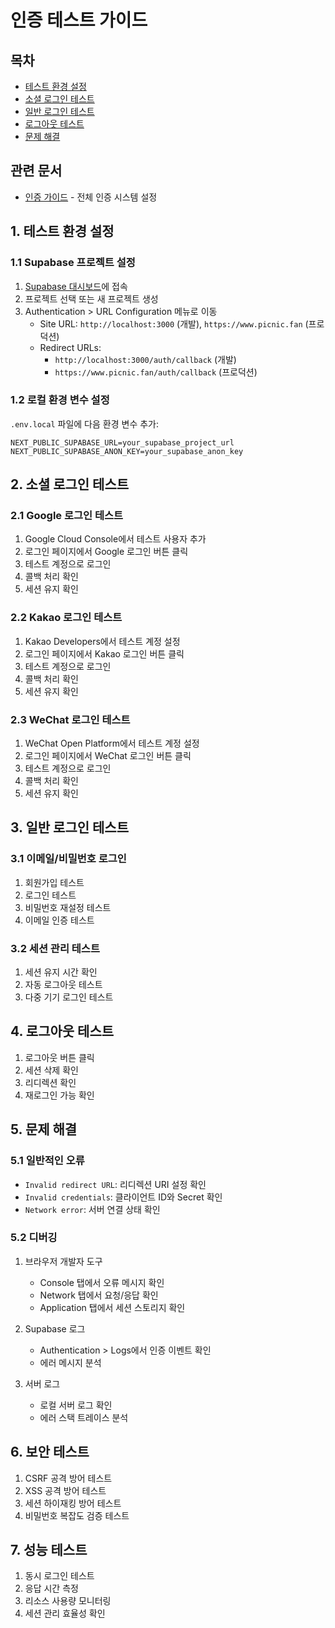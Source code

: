 # 인증 테스트 가이드

## 목차
- [테스트 환경 설정](#테스트-환경-설정)
- [소셜 로그인 테스트](#소셜-로그인-테스트)
- [일반 로그인 테스트](#일반-로그인-테스트)
- [로그아웃 테스트](#로그아웃-테스트)
- [문제 해결](#문제-해결)

## 관련 문서
- [인증 가이드](./authentication.md) - 전체 인증 시스템 설정

## 1. 테스트 환경 설정

### 1.1 Supabase 프로젝트 설정
1. [Supabase 대시보드](https://app.supabase.com)에 접속
2. 프로젝트 선택 또는 새 프로젝트 생성
3. Authentication > URL Configuration 메뉴로 이동
   - Site URL: `http://localhost:3000` (개발), `https://www.picnic.fan` (프로덕션)
   - Redirect URLs: 
     - `http://localhost:3000/auth/callback` (개발)
     - `https://www.picnic.fan/auth/callback` (프로덕션)

### 1.2 로컬 환경 변수 설정
`.env.local` 파일에 다음 환경 변수 추가:
```env
NEXT_PUBLIC_SUPABASE_URL=your_supabase_project_url
NEXT_PUBLIC_SUPABASE_ANON_KEY=your_supabase_anon_key
```

## 2. 소셜 로그인 테스트

### 2.1 Google 로그인 테스트
1. Google Cloud Console에서 테스트 사용자 추가
2. 로그인 페이지에서 Google 로그인 버튼 클릭
3. 테스트 계정으로 로그인
4. 콜백 처리 확인
5. 세션 유지 확인

### 2.2 Kakao 로그인 테스트
1. Kakao Developers에서 테스트 계정 설정
2. 로그인 페이지에서 Kakao 로그인 버튼 클릭
3. 테스트 계정으로 로그인
4. 콜백 처리 확인
5. 세션 유지 확인

### 2.3 WeChat 로그인 테스트
1. WeChat Open Platform에서 테스트 계정 설정
2. 로그인 페이지에서 WeChat 로그인 버튼 클릭
3. 테스트 계정으로 로그인
4. 콜백 처리 확인
5. 세션 유지 확인

## 3. 일반 로그인 테스트

### 3.1 이메일/비밀번호 로그인
1. 회원가입 테스트
2. 로그인 테스트
3. 비밀번호 재설정 테스트
4. 이메일 인증 테스트

### 3.2 세션 관리 테스트
1. 세션 유지 시간 확인
2. 자동 로그아웃 테스트
3. 다중 기기 로그인 테스트

## 4. 로그아웃 테스트

1. 로그아웃 버튼 클릭
2. 세션 삭제 확인
3. 리디렉션 확인
4. 재로그인 가능 확인

## 5. 문제 해결

### 5.1 일반적인 오류
- `Invalid redirect URL`: 리디렉션 URI 설정 확인
- `Invalid credentials`: 클라이언트 ID와 Secret 확인
- `Network error`: 서버 연결 상태 확인

### 5.2 디버깅
1. 브라우저 개발자 도구
   - Console 탭에서 오류 메시지 확인
   - Network 탭에서 요청/응답 확인
   - Application 탭에서 세션 스토리지 확인

2. Supabase 로그
   - Authentication > Logs에서 인증 이벤트 확인
   - 에러 메시지 분석

3. 서버 로그
   - 로컬 서버 로그 확인
   - 에러 스택 트레이스 분석

## 6. 보안 테스트

1. CSRF 공격 방어 테스트
2. XSS 공격 방어 테스트
3. 세션 하이재킹 방어 테스트
4. 비밀번호 복잡도 검증 테스트

## 7. 성능 테스트

1. 동시 로그인 테스트
2. 응답 시간 측정
3. 리소스 사용량 모니터링
4. 세션 관리 효율성 확인 